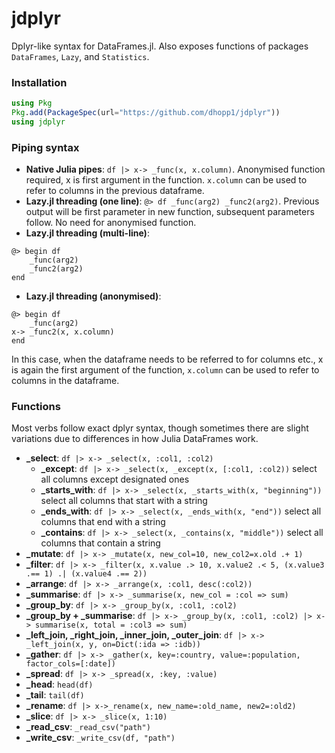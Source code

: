 # jdplyr
Dplyr-like syntax for DataFrames.jl.  Also exposes functions of packages `DataFrames`, `Lazy`, and `Statistics`.

### Installation
```julia
using Pkg
Pkg.add(PackageSpec(url="https://github.com/dhopp1/jdplyr"))
using jdplyr
```

### Piping syntax
- **Native Julia pipes**: `df |> x-> _func(x, x.column)`. Anonymised function required, x is first argument in the function. `x.column` can be used to refer to columns in the previous dataframe.
- **Lazy.jl threading (one line)**: `@> df _func(arg2) _func2(arg2)`. Previous output will be first parameter in new function, subsequent parameters follow. No need for anonymised function.
- **Lazy.jl threading (multi-line)**:
```
@> begin df
	_func(arg2)
	_func2(arg2)
end
```
- **Lazy.jl threading (anonymised)**:
```
@> begin df
	_func(arg2)
x->	_func2(x, x.column)
end
```
In this case, when the dataframe needs to be referred to for columns etc., x is again the first argument of the function, `x.column` can be used to refer to columns in the dataframe.

### Functions
Most verbs follow exact dplyr syntax, though sometimes there are slight variations due to differences in how Julia DataFrames work. 

- **_select**: `df |> x-> _select(x, :col1, :col2)`
	- **_except**: `df |> x-> _select(x, _except(x, [:col1, :col2))` select all columns except designated ones
	- **_starts_with**: `df |> x-> _select(x, _starts_with(x, "beginning"))` select all columns that start with a string	
	- **_ends_with**: `df |> x-> _select(x, _ends_with(x, "end"))` select all columns that end with a string
	- **_contains**: `df |> x-> _select(x, _contains(x, "middle"))` select all columns that contain a string
- **_mutate**: `df |> x-> _mutate(x, new_col=10, new_col2=x.old .+ 1)`
- **_filter**: `df |> x-> _filter(x, x.value .> 10, x.value2 .< 5, (x.value3 .== 1) .| (x.value4 .== 2))`
- **_arrange**: `df |> x-> _arrange(x, :col1, desc(:col2))`
- **_summarise**: `df |> x-> _summarise(x, new_col = :col => sum)`
- **_group_by**: `df |> x-> _group_by(x, :col1, :col2)`
- **_group_by + _summarise**: `df |> x-> _group_by(x, :col1, :col2) |> x-> summarise(x, total = :col3 => sum)` 
- **_left_join, _right_join, _inner_join, _outer_join**: `df |> x-> _left_join(x, y, on=Dict(:ida => :idb))`
- **_gather**: `df |> x-> _gather(x, key=:country, value=:population, factor_cols=[:date])`
- **_spread**: `df |> x-> _spread(x, :key, :value)`
- **_head**: `head(df)`
- **_tail**: `tail(df)`
- **_rename**: `df |> x->_rename(x, new_name=:old_name, new2=:old2)`
- **_slice**: `df |> x-> _slice(x, 1:10)`
- **_read_csv**: `_read_csv("path")`
- **_write_csv**: `_write_csv(df, "path")`
